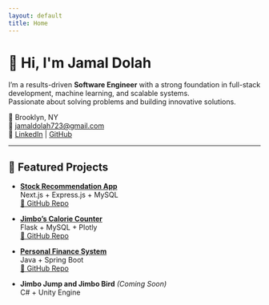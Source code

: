 ```yaml
---
layout: default
title: Home
---
```


# 👋 Hi, I'm Jamal Dolah

I’m a results-driven **Software Engineer** with a strong foundation in full-stack development, machine learning, and scalable systems.  
Passionate about solving problems and building innovative solutions.  

📍 Brooklyn, NY  
📧 [jamaldolah723@gmail.com](mailto:jamaldolah723@gmail.com)  
🔗 [LinkedIn](https://linkedin.com/in/jamal-dolah) | [GitHub](https://github.com/JamalDolah)

---

## 🚀 Featured Projects

- **[Stock Recommendation App](projects.md#stock-recommendation-app)**  
  Next.js + Express.js + MySQL  
  [🔗 GitHub Repo](https://github.com/JamalDolah/Stocks-recommendation-CIS303)

- **[Jimbo’s Calorie Counter](projects.md#jimbos-calorie-counter)**  
  Flask + MySQL + Plotly  
  [🔗 GitHub Repo](https://github.com/JamalDolah/Jimbos_calorie_counter)

- **[Personal Finance System](projects.md#personal-finance-system)**  
  Java + Spring Boot  
  [🔗 GitHub Repo](https://github.com/JamalDolah/Personal-finance-system-CIS404)

- **Jimbo Jump and Jimbo Bird** *(Coming Soon)*  
  C# + Unity Engine

